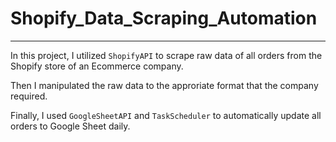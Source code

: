 # Shopify_Data_Scraping_Automation

---

In this project, I utilized `ShopifyAPI` to scrape raw data of all orders from the Shopify store of an Ecommerce company.

Then I manipulated the raw data to the approriate format that the company required.

Finally, I used `GoogleSheetAPI` and `TaskScheduler` to automatically update all orders to Google Sheet daily.
